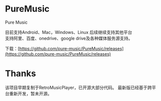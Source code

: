 # PureMusic

Pure Music 

目前支持Android、Mac，Windows、Linux 后续继续支持其他平台  
支持阿里、百度、onedrive、google drive及各种媒体服务源支持。  

下载：[https://github.com/pure-music/PureMusic/releases](https://github.com/pure-music/PureMusic/releases)

# Thanks   
该项目早期复制于RetroMusicPlayer，已开源大部分代码。
最新版已经基于跨平台重新开发，暂未开源。  


